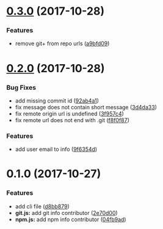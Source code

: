 <a name="0.3.0"></a>
# [0.3.0](https://github.com/stfsy/node-cloudfoundry-actuator-cli/compare/v0.2.0...v0.3.0) (2017-10-28)


### Features

* remove git+ from repo urls ([a9bfd09](https://github.com/stfsy/node-cloudfoundry-actuator-cli/commit/a9bfd09))



<a name="0.2.0"></a>
# [0.2.0](https://github.com/stfsy/node-cloudfoundry-actuator-cli/compare/v0.1.0...v0.2.0) (2017-10-28)


### Bug Fixes

* add missing commit id ([92ab4a1](https://github.com/stfsy/node-cloudfoundry-actuator-cli/commit/92ab4a1))
* fix message does not contain short message ([3d4da33](https://github.com/stfsy/node-cloudfoundry-actuator-cli/commit/3d4da33))
* fix remote origin url is undefined ([3f957c4](https://github.com/stfsy/node-cloudfoundry-actuator-cli/commit/3f957c4))
* fix remote url does not end with .git ([f8f0f87](https://github.com/stfsy/node-cloudfoundry-actuator-cli/commit/f8f0f87))


### Features

* add user email to info ([9f6354d](https://github.com/stfsy/node-cloudfoundry-actuator-cli/commit/9f6354d))



<a name="0.1.0"></a>
# 0.1.0 (2017-10-27)


### Features

* add cli file ([d8bb879](https://github.com/stfsy/node-cloudfoundry-actuator-cli/commit/d8bb879))
* **git.js:** add git info contributor ([2e70d00](https://github.com/stfsy/node-cloudfoundry-actuator-cli/commit/2e70d00))
* **npm.js:** add npm info contributor ([04fb9ad](https://github.com/stfsy/node-cloudfoundry-actuator-cli/commit/04fb9ad))



